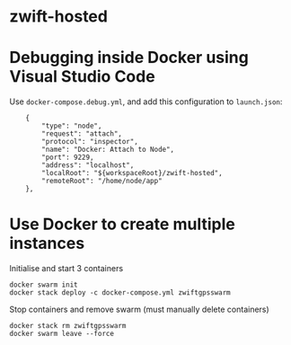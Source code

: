 # zwift-hosted

# Debugging inside Docker using Visual Studio Code

Use `docker-compose.debug.yml`, and add this configuration to `launch.json`:

        {
            "type": "node",
            "request": "attach",
            "protocol": "inspector",
            "name": "Docker: Attach to Node",
            "port": 9229,
            "address": "localhost",
            "localRoot": "${workspaceRoot}/zwift-hosted",
            "remoteRoot": "/home/node/app"
        },

# Use Docker to create multiple instances

Initialise and start 3 containers

    docker swarm init
    docker stack deploy -c docker-compose.yml zwiftgpsswarm

Stop containers and remove swarm (must manually delete containers)

    docker stack rm zwiftgpsswarm
    docker swarm leave --force
